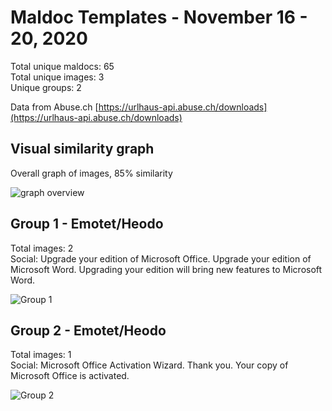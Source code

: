 # Maldoc Templates - November 16 - 20, 2020

Total unique maldocs: 65  
Total unique images: 3  
Unique groups: 2  
  
Data from Abuse.ch [https://urlhaus-api.abuse.ch/downloads](https://urlhaus-api.abuse.ch/downloads)

## Visual similarity graph

Overall graph of images, 85% similarity

![graph overview](https://user-images.githubusercontent.com/1920756/99927484-27c45300-2d0b-11eb-85a3-1112a992613c.png)

## Group 1 - Emotet/Heodo

Total images: 2  
Social: Upgrade your edition of Microsoft Office. Upgrade your edition of Microsoft Word. Upgrading your edition will bring new features to Microsoft Word. 

![Group 1](https://user-images.githubusercontent.com/1920756/99927445-0d8a7500-2d0b-11eb-9ac0-6e92d5f25d64.jpg)

## Group 2 - Emotet/Heodo

Total images: 1  
Social: Microsoft Office Activation Wizard. Thank you. Your copy of Microsoft Office is activated.

![Group 2](https://user-images.githubusercontent.com/1920756/99927448-0f543880-2d0b-11eb-9a36-0a5f430c8fd0.jpg)